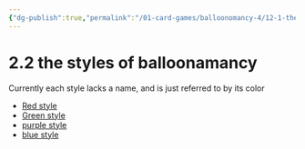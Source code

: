 ```yaml
---
{"dg-publish":true,"permalink":"/01-card-games/balloonomancy-4/12-1-the-styles-of-balloonamancy/"}
---
```



# 2.2 the styles of balloonamancy
Currently each style lacks a name, and is just referred to by its color

- [Red style](https://balloonomancy-v4.vercel.app/01-card-games/balloonomancy-4/12-2-about-red-style/)
- [Green style](https://balloonomancy-v4.vercel.app/01-card-games/balloonomancy-4/12-3-about-green-style/)
- [purple style](https://balloonomancy-v4.vercel.app/01-card-games/balloonomancy-4/12-4-purple-style/)
- [blue style](https://balloonomancy-v4.vercel.app/01-card-games/balloonomancy-4/12-5-about-blue/)


